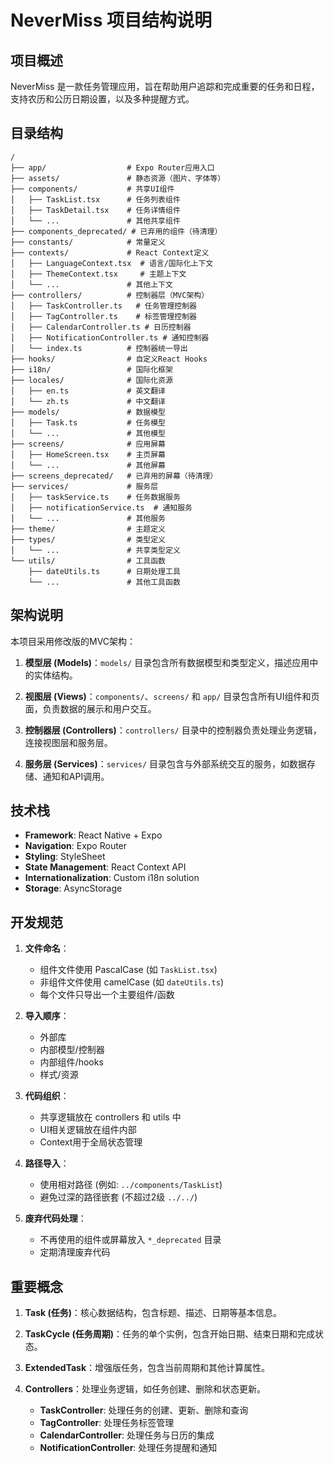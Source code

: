 # NeverMiss 项目结构说明

## 项目概述

NeverMiss 是一款任务管理应用，旨在帮助用户追踪和完成重要的任务和日程，支持农历和公历日期设置，以及多种提醒方式。

## 目录结构

```
/
├── app/                  # Expo Router应用入口
├── assets/               # 静态资源（图片、字体等）
├── components/           # 共享UI组件
│   ├── TaskList.tsx      # 任务列表组件
│   ├── TaskDetail.tsx    # 任务详情组件
│   └── ...               # 其他共享组件
├── components_deprecated/ # 已弃用的组件（待清理）
├── constants/            # 常量定义
├── contexts/             # React Context定义
│   ├── LanguageContext.tsx  # 语言/国际化上下文
│   ├── ThemeContext.tsx     # 主题上下文
│   └── ...               # 其他上下文
├── controllers/          # 控制器层（MVC架构）
│   ├── TaskController.ts   # 任务管理控制器
│   ├── TagController.ts    # 标签管理控制器
│   ├── CalendarController.ts # 日历控制器
│   ├── NotificationController.ts # 通知控制器
│   └── index.ts          # 控制器统一导出
├── hooks/                # 自定义React Hooks
├── i18n/                 # 国际化框架
├── locales/              # 国际化资源
│   ├── en.ts             # 英文翻译
│   └── zh.ts             # 中文翻译
├── models/               # 数据模型
│   ├── Task.ts           # 任务模型
│   └── ...               # 其他模型
├── screens/              # 应用屏幕
│   ├── HomeScreen.tsx    # 主页屏幕
│   └── ...               # 其他屏幕
├── screens_deprecated/   # 已弃用的屏幕（待清理）
├── services/             # 服务层
│   ├── taskService.ts    # 任务数据服务
│   ├── notificationService.ts  # 通知服务
│   └── ...               # 其他服务
├── theme/                # 主题定义
├── types/                # 类型定义
│   └── ...               # 共享类型定义
└── utils/                # 工具函数
    ├── dateUtils.ts      # 日期处理工具
    └── ...               # 其他工具函数
```

## 架构说明

本项目采用修改版的MVC架构：

1. **模型层 (Models)**：`models/` 目录包含所有数据模型和类型定义，描述应用中的实体结构。

2. **视图层 (Views)**：`components/`、`screens/` 和 `app/` 目录包含所有UI组件和页面，负责数据的展示和用户交互。

3. **控制器层 (Controllers)**：`controllers/` 目录中的控制器负责处理业务逻辑，连接视图层和服务层。

4. **服务层 (Services)**：`services/` 目录包含与外部系统交互的服务，如数据存储、通知和API调用。

## 技术栈

- **Framework**: React Native + Expo
- **Navigation**: Expo Router
- **Styling**: StyleSheet
- **State Management**: React Context API
- **Internationalization**: Custom i18n solution
- **Storage**: AsyncStorage

## 开发规范

1. **文件命名**：
   - 组件文件使用 PascalCase (如 `TaskList.tsx`)
   - 非组件文件使用 camelCase (如 `dateUtils.ts`)
   - 每个文件只导出一个主要组件/函数

2. **导入顺序**：
   - 外部库
   - 内部模型/控制器
   - 内部组件/hooks
   - 样式/资源

3. **代码组织**：
   - 共享逻辑放在 controllers 和 utils 中
   - UI相关逻辑放在组件内部
   - Context用于全局状态管理

4. **路径导入**：
   - 使用相对路径 (例如: `../components/TaskList`)
   - 避免过深的路径嵌套 (不超过2级 `../../`)

5. **废弃代码处理**：
   - 不再使用的组件或屏幕放入 `*_deprecated` 目录
   - 定期清理废弃代码

## 重要概念

1. **Task (任务)**：核心数据结构，包含标题、描述、日期等基本信息。

2. **TaskCycle (任务周期)**：任务的单个实例，包含开始日期、结束日期和完成状态。

3. **ExtendedTask**：增强版任务，包含当前周期和其他计算属性。

4. **Controllers**：处理业务逻辑，如任务创建、删除和状态更新。
   - **TaskController**: 处理任务的创建、更新、删除和查询
   - **TagController**: 处理任务标签管理
   - **CalendarController**: 处理任务与日历的集成
   - **NotificationController**: 处理任务提醒和通知 